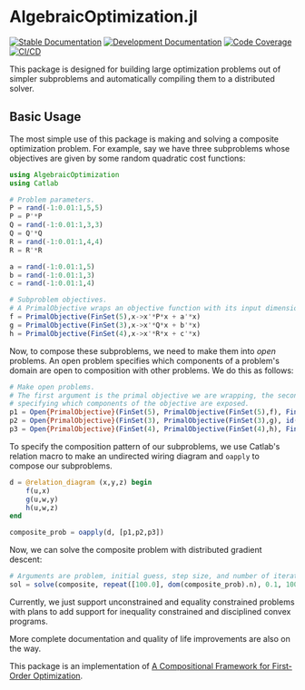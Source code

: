 # AlgebraicOptimization.jl

[![Stable Documentation](https://img.shields.io/badge/docs-stable-blue.svg)](https://AlgebraicJulia.github.io/AlgebraicOptimization.jl/stable)
[![Development Documentation](https://img.shields.io/badge/docs-dev-blue.svg)](https://AlgebraicJulia.github.io/AlgebraicOptimization.jl/dev)
[![Code Coverage](https://codecov.io/gh/AlgebraicJulia/AlgebraicOptimization.jl/branch/main/graph/badge.svg)](https://codecov.io/gh/AlgebraicJulia/AlgebraicOptimizatione.jl)
[![CI/CD](https://github.com/AlgebraicJulia/AlgebraicOptimization.jl/actions/workflows/julia_ci.yml/badge.svg)](https://github.com/AlgebraicJulia/AlgebraicOptimization.jl/actions/workflows/julia_ci.yml)

This package is designed for building large optimization problems out of simpler subproblems and automatically compiling them to a distributed solver.

## Basic Usage

The most simple use of this package is making and solving a composite optimization problem. For example, say we have three subproblems whose objectives are given by some random quadratic cost functions:
```julia
using AlgebraicOptimization
using Catlab

# Problem parameters.
P = rand(-1:0.01:1,5,5)
P = P'*P
Q = rand(-1:0.01:1,3,3)
Q = Q'*Q
R = rand(-1:0.01:1,4,4)
R = R'*R

a = rand(-1:0.01:1,5)
b = rand(-1:0.01:1,3)
c = rand(-1:0.01:1,4)

# Subproblem objectives.
# A PrimalObjective wraps an objective function with its input dimension.
f = PrimalObjective(FinSet(5),x->x'*P*x + a'*x)
g = PrimalObjective(FinSet(3),x->x'*Q*x + b'*x)
h = PrimalObjective(FinSet(4),x->x'*R*x + c'*x)
```

Now, to compose these subproblems, we need to make them into *open* problems. An open problem specifies which components of a problem's domain are open to composition with other problems. We do this as follows:
```julia
# Make open problems.
# The first argument is the primal objective we are wrapping, the second argument is a function
# specifying which components of the objective are exposed. 
p1 = Open{PrimalObjective}(FinSet(5), PrimalObjective(FinSet(5),f), FinFunction([2,4], 5))
p2 = Open{PrimalObjective}(FinSet(3), PrimalObjective(FinSet(3),g), id(FinSet(3)))
p3 = Open{PrimalObjective}(FinSet(4), PrimalObjective(FinSet(4),h), FinFunction([1,3,4]))
```

To specify the composition pattern of our subproblems, we use Catlab's relation macro to make an undirected wiring diagram and `oapply` to compose our subproblems.
```julia
d = @relation_diagram (x,y,z) begin
    f(u,x)
    g(u,w,y)
    h(u,w,z)
end

composite_prob = oapply(d, [p1,p2,p3])
```

Now, we can solve the composite problem with distributed gradient descent:
```julia
# Arguments are problem, initial guess, step size, and number of iterations
sol = solve(composite, repeat([100.0], dom(composite_prob).n), 0.1, 100)
```
Currently, we just support unconstrained and equality constrained problems with plans to add support for inequality constrained and disciplined convex programs.

More complete documentation and quality of life improvements are also on the way.

This package is an implementation of [A Compositional Framework for First-Order Optimization](https://arxiv.org/abs/2403.05711).



